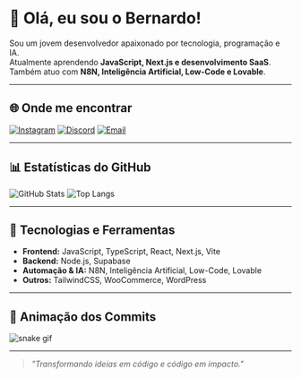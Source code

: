 # 👋 Olá, eu sou o Bernardo!

Sou um jovem desenvolvedor apaixonado por tecnologia, programação e IA.  
Atualmente aprendendo **JavaScript, Next.js e desenvolvimento SaaS**.  
Também atuo com **N8N, Inteligência Artificial, Low-Code e Lovable**.

---

## 🌐 Onde me encontrar

[![Instagram](https://img.shields.io/badge/br.nrdo-%23E4405F.svg?&style=for-the-badge&logo=instagram&logoColor=white)](https://instagram.com/br.nrdo)
[![Discord](https://img.shields.io/badge/swiftzzxk-%237289DA.svg?&style=for-the-badge&logo=discord&logoColor=white)](https://discord.com/users/swiftzzxk)
[![Email](https://img.shields.io/badge/Email-D14836?style=for-the-badge&logo=gmail&logoColor=white)](mailto:bernardo140109@gmail.com)

---

## 📊 Estatísticas do GitHub

![GitHub Stats](https://github-readme-stats.vercel.app/api?username=bernardo140109&show_icons=true&theme=tokyonight&hide_border=true)
![Top Langs](https://github-readme-stats.vercel.app/api/top-langs/?username=bernardo140109&layout=compact&theme=tokyonight&hide_border=true)

---

## 🚀 Tecnologias e Ferramentas

- **Frontend:** JavaScript, TypeScript, React, Next.js, Vite  
- **Backend:** Node.js, Supabase  
- **Automação & IA:** N8N, Inteligência Artificial, Low-Code, Lovable  
- **Outros:** TailwindCSS, WooCommerce, WordPress  

---

## 🐍 Animação dos Commits

![snake gif](https://github.com/bernardo140109/bernardo140109/blob/output/github-contribution-grid-snake.svg)

---

> _"Transformando ideias em código e código em impacto."_  
